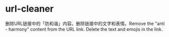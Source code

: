 # url-cleaner
删除URL链接中的「防和谐」内容。删除链接中的文字和表情。Remove the "anti - harmony" content from the URL link. Delete the text and emojis in the link.
